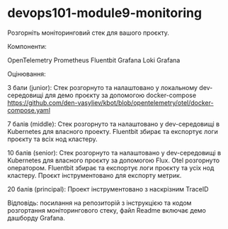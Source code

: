 # devops101-module9-monitoring

Розгорніть моніторинговий стек для вашого проєкту.

Компоненти:

OpenTelemetry
Prometheus
Fluentbit
Grafana Loki
Grafana

Оцінювання:

3 бали (junior): Стек розгорнуто та налаштовано у локальному  dev-середовищі для демо проєкту за допомогою docker-compose
https://github.com/den-vasyliev/kbot/blob/opentelemetry/otel/docker-compose.yaml 

7 балів (middle): Стек розгорнуто та налаштовано у dev-середовищі в Kubernetes для власного проекту. Fluentbit збирає та експортує логи проєкту та всіх нод кластеру.

10 балів (senior): Стек розгорнуто та налаштовано у dev-середовищі в Kubernetes для власного проєкту за допомогою Flux. Otel розгорнуто оператором. Fluentbit збирає та експортує логи проєкту та усіх нод кластеру. Проєкт інструментовано для експорту метрик.

20 балів (principal): Проект інструментовано з наскрізним TraceID

Відповідь: посилання на репозиторій з інструкцією та кодом розгортання моніторингового стеку, файл Readme включає демо дашборду Grafana.
